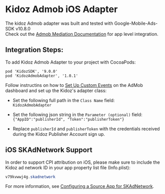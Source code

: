 # Kidoz Admob iOS Adapter
The kidoz Admob adapter was built and tested with Google-Mobile-Ads-SDK v10.8.0<BR>
Check out the [Admob Mediation Documentation](https://developers.google.com/admob/ios/quick-start) for app level integration.

## Integration Steps:
To add Kidoz Admob Adapter to your project with CocoaPods:
```
pod 'KidozSDK', '9.0.0'
pod 'KidozAdmobAdapter', '1.0.1'
```

Follow instructins on how to [Set Up Custom Events](https://developers.google.com/admob/ios/custom-events/setup#create) on the AdMob dashboard and set up the Kidoz's adapter class:

- Set the following full path in the `Class Name` field: </br>
`KidozAdmobAdapter`

- Set the following json string in the `Parameter (optional)` field: </br>
`{"AppID":"publisherId", "Token":"publisherToken"}`

- Replace `publisherId` and `publisherToken` with the credentials received during the Kidoz Publisher Account sign up.

## iOS SKAdNetwork Support

In order to support CPI attribution on iOS, please make sure to include the Kidoz ad network ID in your app property list file (Info.plist):

```java
v79kvwwj4g.skadnetwork	
```
For more information, see [Configuring a Source App for SKAdNetwork](https://developer.apple.com/documentation/storekit/skadnetwork/configuring_a_source_app).
